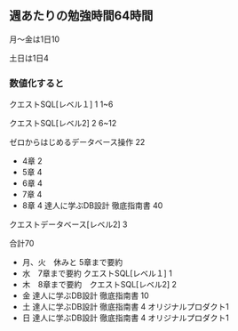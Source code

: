 
## 週あたりの勉強時間64時間
月〜金は1日10

土日は1日4

### 数値化すると
クエストSQL[レベル１] 1 1~6

クエストSQL[レベル2] 2 6~12

ゼロからはじめるデータベース操作 22
- 4章 2
- 5章 4
- 6章 4
- 7章 4
- 8章 4
達人に学ぶDB設計 徹底指南書 40

クエストデータベース[レベル2] 3

合計70

- 月、火　休みと 5章まで要約
- 水　7章まで要約 クエストSQL[レベル１] 1
- 木　8章まで要約　クエストSQL[レベル2] 2
- 金 達人に学ぶDB設計 徹底指南書 10
- 土 達人に学ぶDB設計 徹底指南書 4 オリジナルプロダクト1
- 日 達人に学ぶDB設計 徹底指南書 4 オリジナルプロダクト1
